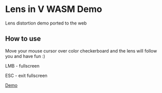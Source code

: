 # Lens in V WASM Demo
Lens distortion demo ported to the web

## How to use

Move your mouse cursor over color checkerboard and the lens will follow you and have fun :)

LMB - fullscreen

ESC - exit fullscreen

[Demo](https://sewerynkaminski.github.io/Lens-in-V-WASM-Demo/)
